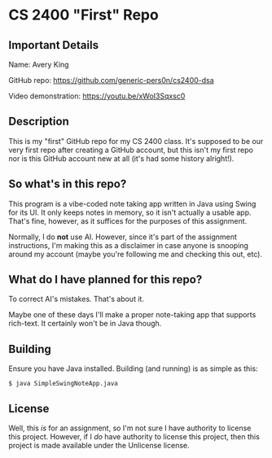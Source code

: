 # CS 2400 "First" Repo

## Important Details
Name: Avery King

GitHub repo: https://github.com/generic-pers0n/cs2400-dsa

Video demonstration: https://youtu.be/xWoI3Sqxsc0

## Description
This is my "first" GitHub repo for my CS 2400 class. It's supposed to be our
very first repo after creating a GitHub account, but this isn't my first repo
nor is this GitHub account new at all (it's had some history alright!).

## So what's in this repo?
This program is a vibe-coded note taking app written in Java using Swing for
its UI. It only keeps notes in memory, so it isn't actually a usable app.
That's fine, however, as it suffices for the purposes of this assignment.

Normally, I do **not** use AI. However, since it's part of the assignment
instructions, I'm making this as a disclaimer in case anyone is snooping around
my account (maybe you're following me and checking this out, etc).

## What do I have planned for this repo?
To correct AI's mistakes. That's about it.

Maybe one of these days I'll make a proper note-taking app that supports
rich-text. It certainly won't be in Java though.

## Building

Ensure you have Java installed. Building (and running) is as simple as this:

```
$ java SimpleSwingNoteApp.java
```

## License
Well, this _is_ for an assignment, so I'm not sure I have authority to license
this project. However, if I _do_ have authority to license this project, then
this project is made available under the Unlicense license.
